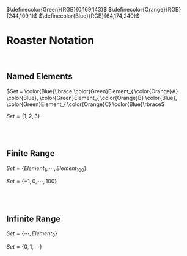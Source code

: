 
$\definecolor{Green}{RGB}{0,169,143}$
$\definecolor{Orange}{RGB}{244,109,1}$
$\definecolor{Blue}{RGB}{64,174,240}$

# Roaster Notation

<br>

## Named Elements

<!--  F : Roaster Notation Enumeration  -->
$Set = \color{Blue}\lbrace \color{Green}Element_{ \color{Orange}A} \color{Blue}, \color{Green}Element_{ \color{Orange}B} \color{Blue}, \color{Green}Element_{ \color{Orange}C} \color{Blue}\rbrace$

<!--  -->

$Set = \lbrace 1 , 2 , 3 \rbrace$

<br>
<br>

## Finite Range

<!--  F : Roaster Notation Finite Range  -->
$Set = \lbrace Element_{ 1} , \cdots , Element_{ 100} \rbrace$

<!--  -->

$Set = \lbrace -1 , 0 , \cdots , 100 \rbrace$

<br>
<br>

## Infinite Range

<!--  F : Roaster Notation Infinite Range  -->
$Set = \lbrace \cdots , Element_{ 0} \rbrace$

<!--  -->

$Set = \lbrace 0 , 1 , \cdots \rbrace$

<br>


